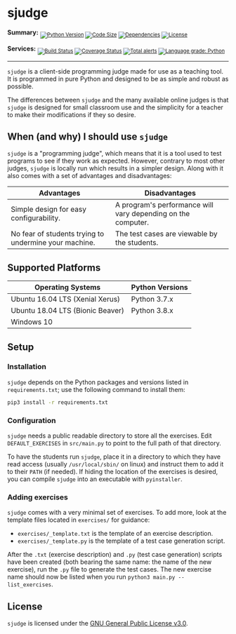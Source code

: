sjudge
======

**Summary:** <sub>
[![Python Version](https://img.shields.io/badge/python-3.7%20%7C%203.8-blue?logo=python&logoColor=yellow)](https://github.com/steven-xia/sjudge)
[![Code Size](https://img.shields.io/github/languages/code-size/steven-xia/sjudge?logo=python&logoColor=yellow)](https://github.com/steven-xia/sjudge)
[![Dependencies](https://img.shields.io/librariesio/github/steven-xia/sjudge?logo=python&logoColor=yellow)](https://github.com/steven-xia/sjudge/blob/master/requirements.txt)
[![License](https://img.shields.io/github/license/steven-xia/sjudge?logo=open-source-initiative&logoColor=white)](https://github.com/steven-xia/sjudge/blob/master/LICENSE)
</sub>

**Services:** <sub>
[![Build Status](https://img.shields.io/travis/com/steven-xia/sjudge/master?logo=travis)](https://travis-ci.com/steven-xia/sjudge)
[![Coverage Status](https://img.shields.io/coveralls/github/steven-xia/sjudge/master?logo=coveralls&logoColor=blue)](https://coveralls.io/github/steven-xia/sjudge?branch=master)
[![Total alerts](https://img.shields.io/lgtm/alerts/g/steven-xia/sjudge.svg?logo=lgtm&logoColor=pink)](https://lgtm.com/projects/g/steven-xia/sjudge/alerts/)
[![Language grade: Python](https://img.shields.io/lgtm/grade/python/g/steven-xia/sjudge.svg?logo=lgtm&logoColor=pink)](https://lgtm.com/projects/g/steven-xia/sjudge/context:python)
</sub>

***

`sjudge` is a client-side programming judge made for use as a teaching tool.
It is programmed in pure Python and designed to be as simple and robust as possible.

The differences between `sjudge` and the many available online judges is that `sjudge` is designed for small classroom 
use and the simplicity for a teacher to make their modifications if they so desire.

When (and why) I should use `sjudge`
------------------------------------

`sjudge` is a "programming judge", which means that it is a tool used to test programs to see if they work as expected.
However, contrary to most other judges, `sjudge` is locally run which results in a simpler design.
Along with it also comes with a set of advantages and disadvantages:

| Advantages                                            | Disadvantages                                                 |
| ------------------------------------------------------|---------------------------------------------------------------|
| Simple design for easy configurability.               | A program's performance will vary depending on the computer.  |
| No fear of students trying to undermine your machine. | The test cases are viewable by the students.                  |

Supported Platforms
-------------------

| Operating Systems                 | Python Versions   |
| ----------------------------------|-------------------|
| Ubuntu 16.04 LTS (Xenial Xerus)   | Python 3.7.x      |
| Ubuntu 18.04 LTS (Bionic Beaver)  | Python 3.8.x      |
| Windows 10                        |                   |

Setup
-----

### Installation

`sjudge` depends on the Python packages and versions listed in `requirements.txt`; use the following command to install them:

```bash
pip3 install -r requirements.txt
```

### Configuration

`sjudge` needs a public readable directory to store all the exercises. 
Edit `DEFAULT_EXERCISES` in `src/main.py` to point to the full path of that directory.

To have the students run `sjudge`, place it in a directory to which they have read access (usually `/usr/local/sbin/` on linux) and instruct them to add it to their `PATH` (if needed).
If hiding the location of the exercises is desired, you can compile `sjudge` into an executable with `pyinstaller`.

### Adding exercises

`sjudge` comes with a very minimal set of exercises.
To add more, look at the template files located in `exercises/` for guidance:

*   `exercises/_template.txt` is the template of an exercise description.
*   `exercises/_template.py` is the template of a test case generation script.

After the `.txt` (exercise description) and `.py` (test case generation) scripts have been created (both bearing the same name: the name of the new exercise), run the `.py` file to generate the test cases.
The new exercise name should now be listed when you run `python3 main.py --list_exercises`.

License
-------

`sjudge` is licensed under the [GNU General Public License v3.0](https://github.com/steven-xia/sjudge/blob/readme/LICENSE).
